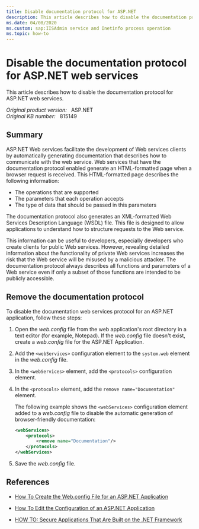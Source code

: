 ```yaml
---
title: Disable documentation protocol for ASP.NET
description: This article describes how to disable the documentation protocol for ASP.NET web services.
ms.date: 04/08/2020
ms.custom: sap:IISAdmin service and Inetinfo process operation
ms.topic: how-to
---
```

# Disable the documentation protocol for ASP.NET web services

This article describes how to disable the documentation protocol for ASP.NET web services.

_Original product version:_ &nbsp; ASP.NET  
_Original KB number:_ &nbsp; 815149

## Summary

ASP.NET Web services facilitate the development of Web services clients by automatically generating documentation that describes how to communicate with the web service. Web services that have the documentation protocol enabled generate an HTML-formatted page when a browser request is received. This HTML-formatted page describes the following information:

- The operations that are supported
- The parameters that each operation accepts
- The type of data that should be passed in this parameters

The documentation protocol also generates an XML-formatted Web Services Description Language (WSDL) file. This file is designed to allow applications to understand how to structure requests to the Web service.

This information can be useful to developers, especially developers who create clients for public Web services. However, revealing detailed information about the functionality of private Web services increases the risk that the Web service will be misused by a malicious attacker. The documentation protocol always describes all functions and parameters of a Web service even if only a subset of those functions are intended to be publicly accessible.

## Remove the documentation protocol

To disable the documentation web services protocol for an ASP.NET application, follow these steps:

1. Open the *web.config* file from the web application's root directory in a text editor (for example, Notepad). If the *web.config* file doesn't exist, create a *web.config* file for the ASP.NET Application.
2. Add the `<webServices>` configuration element to the `system.web` element in the *web.config* file.
3. In the `<webServices>` element, add the `<protocols>` configuration element.
4. In the `<protocols>` element, add the `remove name="Documentation"` element.

    The following example shows the `<webServices>` configuration element added to a *web.config* file to disable the automatic generation of browser-friendly documentation:

    ```xml
    <webServices>
        <protocols>
            <remove name="Documentation"/>
        </protocols>
    </webServices>
    ```

5. Save the *web.config* file.

## References

- [How To Create the Web.config File for an ASP.NET Application](https://support.microsoft.com/help/815179)

- [How To Edit the Configuration of an ASP.NET Application](https://support.microsoft.com/help/815178)

- [HOW TO: Secure Applications That Are Built on the .NET Framework](https://support.microsoft.com/help/818014)
